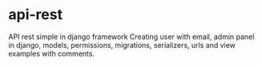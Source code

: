 # api-rest
API rest simple in django framework
Creating user with email, admin panel in django, models, permissions, migrations, serializers, urls and view examples with comments.
